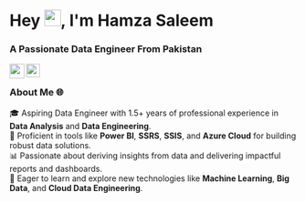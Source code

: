 <h1>Hey <img src="https://github.com/TheDudeThatCode/TheDudeThatCode/blob/master/Assets/Hi.gif" width="29px" height= "29">, I'm Hamza Saleem </h1>
<h3>A Passionate Data Engineer From Pakistan</h3>

<a href="mailto:hamza.saleem141@outlook.com" target="_blank" rel="noopener noreferrer">
  <img align="left" width="26px" src="https://cdn-icons-png.flaticon.com/512/732/732223.png" />
</a>
<a href="https://www.linkedin.com/in/hamza-Saleem-03557b216/" target="_blank" rel="noopener noreferrer">
  <img align="left" width="24px" src="https://cdn2.iconfinder.com/data/icons/social-media-2285/512/1_Linkedin_unofficial_colored_svg-256.png"  />
</a>
<br />

### About Me 🌐

🎓 Aspiring Data Engineer with 1.5+ years of professional experience in **Data Analysis** and **Data Engineering**. <br />
🔨 Proficient in tools like **Power BI**, **SSRS**, **SSIS**, and **Azure Cloud** for building robust data solutions.<br />
📊 Passionate about deriving insights from data and delivering impactful reports and dashboards.<br />
🌟 Eager to learn and explore new technologies like **Machine Learning**, **Big Data**, and **Cloud Data Engineering**.<br />

<!--
**HamzaSaleem001/HamzaSaleem001** is a ✨ _special_ ✨ repository because its `README.md` (this file) appears on your GitHub profile.

Here are some ideas to get you started:

- 🔭 I’m currently working on ...
- 🌱 I’m currently learning ...
- 👯 I’m looking to collaborate on ...
- 🤔 I’m looking for help with ...
- 💬 Ask me about ...
- 📫 How to reach me: ...
- 😄 Pronouns: ...
- ⚡ Fun fact: ...
-->
